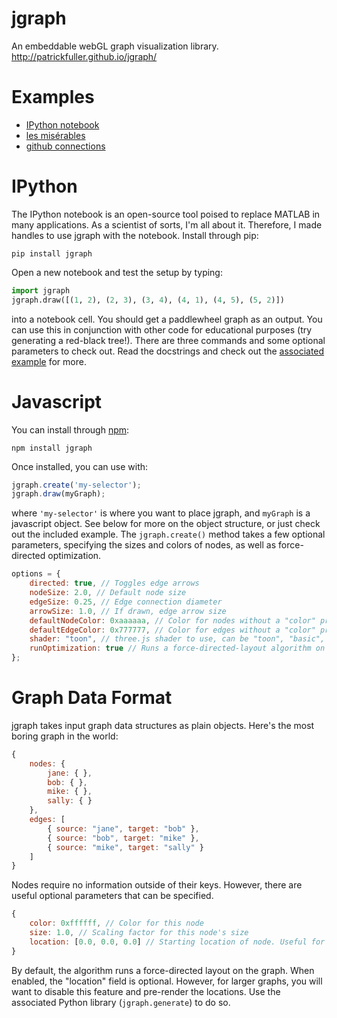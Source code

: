 jgraph
======

An embeddable webGL graph visualization library.
http://patrickfuller.github.io/jgraph/

Examples
========

 * [IPython notebook](http://patrickfuller.github.io/jgraph/examples/ipython.html)
 * [les misérables](http://patrickfuller.github.io/jgraph/examples/miserables.html)
 * [github connections](http://patrickfuller.github.io/jgraph/examples/github.html)

IPython
=======

The IPython notebook is an open-source tool poised to replace MATLAB in many
applications. As a scientist of sorts, I'm all about it. Therefore, I made
handles to use jgraph with the notebook. Install through pip:

```
pip install jgraph
```

Open a new notebook and test the setup by typing:

```python
import jgraph
jgraph.draw([(1, 2), (2, 3), (3, 4), (4, 1), (4, 5), (5, 2)])
```

into a notebook cell. You should get a paddlewheel graph as an output. You can
use this in conjunction with other code for educational purposes (try generating
a red-black tree!). There are three commands and some optional parameters to
check out. Read the docstrings and check out the [associated
example](http://patrickfuller.github.io/jgraph/examples/ipython.html) for more.

Javascript
==========

You can install through [npm](https://www.npmjs.com/):

```
npm install jgraph
```

Once installed, you can use with:

```javascript
jgraph.create('my-selector');
jgraph.draw(myGraph);
```

where `'my-selector'` is where you want to place jgraph, and `myGraph` is a
javascript object. See below for more on the object structure, or just check out
the included example. The `jgraph.create()` method takes a few optional
parameters, specifying the sizes and colors of nodes, as well as force-directed
optimization.

```javascript
options = {
    directed: true, // Toggles edge arrows
    nodeSize: 2.0, // Default node size
    edgeSize: 0.25, // Edge connection diameter
    arrowSize: 1.0, // If drawn, edge arrow size
    defaultNodeColor: 0xaaaaaa, // Color for nodes without a "color" property
    defaultEdgeColor: 0x777777, // Color for edges without a "color" property
    shader: "toon", // three.js shader to use, can be "toon", "basic", "phong", or "lambert"
    runOptimization: true // Runs a force-directed-layout algorithm on the graph
};
```

Graph Data Format
=================

jgraph takes input graph data structures as plain objects. Here's the most
boring graph in the world:

```javascript
{
    nodes: {
        jane: { },
        bob: { },
        mike: { },
        sally: { }
    },
    edges: [
        { source: "jane", target: "bob" },
        { source: "bob", target: "mike" },
        { source: "mike", target: "sally" }
    ]
}
```

Nodes require no information outside of their keys. However, there are useful
optional parameters that can be specified.

```javascript
{
    color: 0xffffff, // Color for this node
    size: 1.0, // Scaling factor for this node's size
    location: [0.0, 0.0, 0.0] // Starting location of node. Useful for pre-rendering.
}
```

By default, the algorithm runs a force-directed layout on the graph. When
enabled, the "location" field is optional. However, for larger graphs, you will
want to disable this feature and pre-render the locations. Use the associated
Python library (`jgraph.generate`) to do so.
